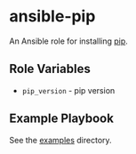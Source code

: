 # ansible-pip

An Ansible role for installing [pip](https://pip.pypa.io/en/latest/).

## Role Variables

- `pip_version` - pip version

## Example Playbook

See the [examples](./examples/) directory.
